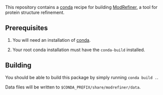 This repository contains a [conda][conda] recipe for building
[ModRefiner][modrefiner], a tool for protein structure refinement.

## Prerequisites

1. You will need an installation of [conda][miniconda].

2. Your root conda installation must have the `conda-build` installed.

## Building

You should be able to build this package by simply running `conda build .`.

Data files will be written to `$CONDA_PREFIX/share/modrefiner/data`.

[conda]: https://conda.io
[modrefiner]: https://zhanglab.ccmb.med.umich.edu/ModRefiner/
[miniconda]: https://conda.io/miniconda.html
